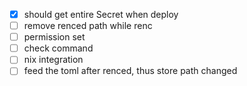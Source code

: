 - [x] should get entire Secret when deploy
- [ ] remove renced path while renc 
- [ ] permission set
- [ ] check command
- [ ] nix integration
- [ ] feed the toml after renced, thus store path changed
